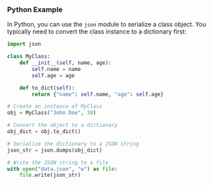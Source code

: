 ### Python Example

In Python, you can use the `json` module to serialize a class object. You typically need to convert the class instance to a dictionary first:

```python
import json

class MyClass:
    def __init__(self, name, age):
        self.name = name
        self.age = age

    def to_dict(self):
        return {"name": self.name, "age": self.age}

# Create an instance of MyClass
obj = MyClass("John Doe", 30)

# Convert the object to a dictionary
obj_dict = obj.to_dict()

# Serialize the dictionary to a JSON string
json_str = json.dumps(obj_dict)

# Write the JSON string to a file
with open("data.json", "w") as file:
    file.write(json_str)
```

